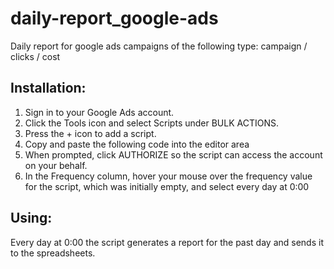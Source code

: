 # daily-report_google-ads

Daily report for google ads campaigns of the following type: campaign / clicks / cost

## Installation:

1) Sign in to your Google Ads account.
2) Click the Tools icon and select Scripts under BULK ACTIONS.
3) Press the + icon to add a script.
4) Copy and paste the following code into the editor area
5) When prompted, click AUTHORIZE so the script can access the account on your behalf.
6) In the Frequency column, hover your mouse over the frequency value for the script, which was initially empty, and select every day at 0:00

## Using:

Every day at 0:00 the script generates a report for the past day and sends it to the spreadsheets.
